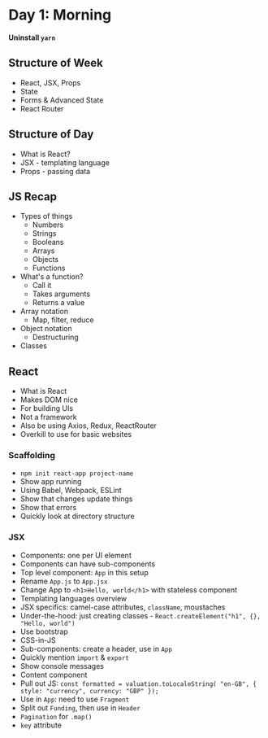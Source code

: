 # Day 1: Morning

**Uninstall `yarn`**

## Structure of Week
- React, JSX, Props
- State
- Forms & Advanced State
- React Router

## Structure of Day
- What is React?
- JSX - templating language
- Props - passing data

## JS Recap

- Types of things
    - Numbers
    - Strings
    - Booleans
    - Arrays
    - Objects
    - Functions
- What's a function?
    - Call it
    - Takes arguments
    - Returns a value
- Array notation
    - Map, filter, reduce
- Object notation
    - Destructuring
- Classes

## React
- What is React
- Makes DOM nice
- For building UIs
- Not a framework
- Also be using Axios, Redux, ReactRouter
- Overkill to use for basic websites

### Scaffolding
- `npm init react-app project-name`
- Show app running
- Using Babel, Webpack, ESLint
- Show that changes update things
- Show that errors
- Quickly look at directory structure

### JSX
- Components: one per UI element
- Components can have sub-components
- Top level component: `App` in this setup
- Rename `App.js` to `App.jsx`
- Change App to `<h1>Hello, world</h1>` with stateless component
- Templating languages overview
- JSX specifics: camel-case attributes, `className`, moustaches
- Under-the-hood: just creating classes - `React.createElement("h1", {}, "Hello, world")`
- Use bootstrap
- CSS-in-JS
- Sub-components: create a header, use in `App`
- Quickly mention `import` & `export`
- Show console messages
- Content component
- Pull out JS: `const formatted = valuation.toLocaleString( "en-GB", { style: "currency", currency: "GBP" });`
- Use in `App`: need to use `Fragment`
- Split out `Funding`, then use in `Header`
- `Pagination` for `.map()`
- `key` attribute
